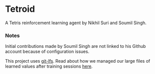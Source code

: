 # Tetroid
A Tetris reinforcement learning agent by Nikhil Suri and Soumil Singh.

### Notes
Initial contributions made by Soumil Singh are not linked to his Github account because of configuration issues.

This project uses [git-lfs](https://git-lfs.github.com/). Read about how we managed our large files of learned values after training sessions [here](md/experiments.md).
